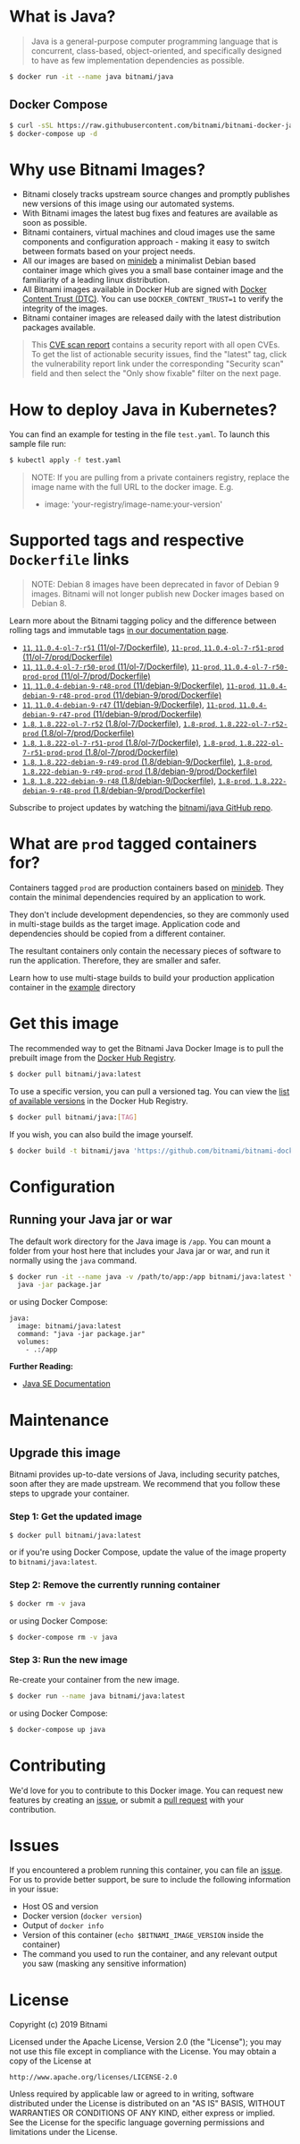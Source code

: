 # What is Java?

> Java is a general-purpose computer programming language that is concurrent, class-based, object-oriented, and specifically designed to have as few implementation dependencies as possible.

```bash
$ docker run -it --name java bitnami/java
```

## Docker Compose

```bash
$ curl -sSL https://raw.githubusercontent.com/bitnami/bitnami-docker-java/master/docker-compose.yml > docker-compose.yml
$ docker-compose up -d
```

# Why use Bitnami Images?

* Bitnami closely tracks upstream source changes and promptly publishes new versions of this image using our automated systems.
* With Bitnami images the latest bug fixes and features are available as soon as possible.
* Bitnami containers, virtual machines and cloud images use the same components and configuration approach - making it easy to switch between formats based on your project needs.
* All our images are based on [minideb](https://github.com/bitnami/minideb) a minimalist Debian based container image which gives you a small base container image and the familiarity of a leading linux distribution.
* All Bitnami images available in Docker Hub are signed with [Docker Content Trust (DTC)](https://docs.docker.com/engine/security/trust/content_trust/). You can use `DOCKER_CONTENT_TRUST=1` to verify the integrity of the images.
* Bitnami container images are released daily with the latest distribution packages available.


> This [CVE scan report](https://quay.io/repository/bitnami/java?tab=tags) contains a security report with all open CVEs. To get the list of actionable security issues, find the "latest" tag, click the vulnerability report link under the corresponding "Security scan" field and then select the "Only show fixable" filter on the next page.

# How to deploy Java in Kubernetes?

You can find an example for testing in the file `test.yaml`. To launch this sample file run:

```bash
$ kubectl apply -f test.yaml
```

> NOTE: If you are pulling from a private containers registry, replace the image name with the full URL to the docker image. E.g.
>
> - image: 'your-registry/image-name:your-version'

# Supported tags and respective `Dockerfile` links

> NOTE: Debian 8 images have been deprecated in favor of Debian 9 images. Bitnami will not longer publish new Docker images based on Debian 8.

Learn more about the Bitnami tagging policy and the difference between rolling tags and immutable tags [in our documentation page](https://docs.bitnami.com/containers/how-to/understand-rolling-tags-containers/).


- [`11`, `11.0.4-ol-7-r51` (11/ol-7/Dockerfile)](https://github.com/bitnami/bitnami-docker-java/blob/11.0.4-ol-7-r51/11/ol-7/Dockerfile), [`11-prod`, `11.0.4-ol-7-r51-prod` (11/ol-7/prod/Dockerfile)](https://github.com/bitnami/bitnami-docker-java/blob/11.0.4-ol-7-r51/11/ol-7/prod/Dockerfile)
- [`11`, `11.0.4-ol-7-r50-prod` (11/ol-7/Dockerfile)](https://github.com/bitnami/bitnami-docker-java/blob/11.0.4-ol-7-r50-prod/11/ol-7/Dockerfile), [`11-prod`, `11.0.4-ol-7-r50-prod-prod` (11/ol-7/prod/Dockerfile)](https://github.com/bitnami/bitnami-docker-java/blob/11.0.4-ol-7-r50-prod/11/ol-7/prod/Dockerfile)
- [`11`, `11.0.4-debian-9-r48-prod` (11/debian-9/Dockerfile)](https://github.com/bitnami/bitnami-docker-java/blob/11.0.4-debian-9-r48-prod/11/debian-9/Dockerfile), [`11-prod`, `11.0.4-debian-9-r48-prod-prod` (11/debian-9/prod/Dockerfile)](https://github.com/bitnami/bitnami-docker-java/blob/11.0.4-debian-9-r48-prod/11/debian-9/prod/Dockerfile)
- [`11`, `11.0.4-debian-9-r47` (11/debian-9/Dockerfile)](https://github.com/bitnami/bitnami-docker-java/blob/11.0.4-debian-9-r47/11/debian-9/Dockerfile), [`11-prod`, `11.0.4-debian-9-r47-prod` (11/debian-9/prod/Dockerfile)](https://github.com/bitnami/bitnami-docker-java/blob/11.0.4-debian-9-r47/11/debian-9/prod/Dockerfile)
- [`1.8`, `1.8.222-ol-7-r52` (1.8/ol-7/Dockerfile)](https://github.com/bitnami/bitnami-docker-java/blob/1.8.222-ol-7-r52/1.8/ol-7/Dockerfile), [`1.8-prod`, `1.8.222-ol-7-r52-prod` (1.8/ol-7/prod/Dockerfile)](https://github.com/bitnami/bitnami-docker-java/blob/1.8.222-ol-7-r52/1.8/ol-7/prod/Dockerfile)
- [`1.8`, `1.8.222-ol-7-r51-prod` (1.8/ol-7/Dockerfile)](https://github.com/bitnami/bitnami-docker-java/blob/1.8.222-ol-7-r51-prod/1.8/ol-7/Dockerfile), [`1.8-prod`, `1.8.222-ol-7-r51-prod-prod` (1.8/ol-7/prod/Dockerfile)](https://github.com/bitnami/bitnami-docker-java/blob/1.8.222-ol-7-r51-prod/1.8/ol-7/prod/Dockerfile)
- [`1.8`, `1.8.222-debian-9-r49-prod` (1.8/debian-9/Dockerfile)](https://github.com/bitnami/bitnami-docker-java/blob/1.8.222-debian-9-r49-prod/1.8/debian-9/Dockerfile), [`1.8-prod`, `1.8.222-debian-9-r49-prod-prod` (1.8/debian-9/prod/Dockerfile)](https://github.com/bitnami/bitnami-docker-java/blob/1.8.222-debian-9-r49-prod/1.8/debian-9/prod/Dockerfile)
- [`1.8`, `1.8.222-debian-9-r48` (1.8/debian-9/Dockerfile)](https://github.com/bitnami/bitnami-docker-java/blob/1.8.222-debian-9-r48/1.8/debian-9/Dockerfile), [`1.8-prod`, `1.8.222-debian-9-r48-prod` (1.8/debian-9/prod/Dockerfile)](https://github.com/bitnami/bitnami-docker-java/blob/1.8.222-debian-9-r48/1.8/debian-9/prod/Dockerfile)

Subscribe to project updates by watching the [bitnami/java GitHub repo](https://github.com/bitnami/bitnami-docker-java).

# What are `prod` tagged containers for?

Containers tagged `prod` are production containers based on [minideb](https://github.com/bitnami/minideb). They contain the minimal dependencies required by an application to work.

They don't include development dependencies, so they are commonly used in multi-stage builds as the target image. Application code and dependencies should be copied from a different container.

The resultant containers only contain the necessary pieces of software to run the application. Therefore, they are smaller and safer.

Learn how to use multi-stage builds to build your production application container in the [example](/example) directory

# Get this image

The recommended way to get the Bitnami Java Docker Image is to pull the prebuilt image from the [Docker Hub Registry](https://hub.docker.com/r/bitnami/java).

```bash
$ docker pull bitnami/java:latest
```

To use a specific version, you can pull a versioned tag. You can view the [list of available versions](https://hub.docker.com/r/bitnami/java/tags/) in the Docker Hub Registry.

```bash
$ docker pull bitnami/java:[TAG]
```

If you wish, you can also build the image yourself.

```bash
$ docker build -t bitnami/java 'https://github.com/bitnami/bitnami-docker-java.git#master:1.8/debian-9'
```

# Configuration

## Running your Java jar or war

The default work directory for the Java image is `/app`. You can mount a folder from your host here that includes your Java jar or war, and run it normally using the `java` command.

```bash
$ docker run -it --name java -v /path/to/app:/app bitnami/java:latest \
  java -jar package.jar
```

or using Docker Compose:

```
java:
  image: bitnami/java:latest
  command: "java -jar package.jar"
  volumes:
    - .:/app
```

**Further Reading:**

  - [Java SE Documentation](https://docs.oracle.com/javase/8/docs/api/)

# Maintenance

## Upgrade this image

Bitnami provides up-to-date versions of Java, including security patches, soon after they are made upstream. We recommend that you follow these steps to upgrade your container.

### Step 1: Get the updated image

```bash
$ docker pull bitnami/java:latest
```

or if you're using Docker Compose, update the value of the image property to `bitnami/java:latest`.

### Step 2: Remove the currently running container

```bash
$ docker rm -v java
```

or using Docker Compose:

```bash
$ docker-compose rm -v java
```

### Step 3: Run the new image

Re-create your container from the new image.

```bash
$ docker run --name java bitnami/java:latest
```

or using Docker Compose:

```bash
$ docker-compose up java
```

# Contributing

We'd love for you to contribute to this Docker image. You can request new features by creating an [issue](https://github.com/bitnami/bitnami-docker-java/issues), or submit a [pull request](https://github.com/bitnami/bitnami-docker-java/pulls) with your contribution.

# Issues

If you encountered a problem running this container, you can file an [issue](https://github.com/bitnami/bitnami-docker-java/issues). For us to provide better support, be sure to include the following information in your issue:

- Host OS and version
- Docker version (`docker version`)
- Output of `docker info`
- Version of this container (`echo $BITNAMI_IMAGE_VERSION` inside the container)
- The command you used to run the container, and any relevant output you saw (masking any sensitive
information)

# License

Copyright (c) 2019 Bitnami

Licensed under the Apache License, Version 2.0 (the "License");
you may not use this file except in compliance with the License.
You may obtain a copy of the License at

    http://www.apache.org/licenses/LICENSE-2.0

Unless required by applicable law or agreed to in writing, software
distributed under the License is distributed on an "AS IS" BASIS,
WITHOUT WARRANTIES OR CONDITIONS OF ANY KIND, either express or implied.
See the License for the specific language governing permissions and
limitations under the License.
